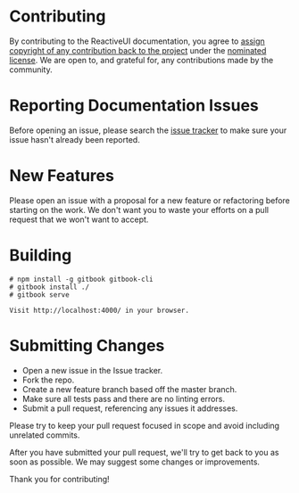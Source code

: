 # Contributing
 By contributing to the ReactiveUI documentation, you agree to [assign copyright of any contribution back to the project](COPYRIGHT.md) under the [nominated license](LICENSE.md). We are open to, and grateful for, any contributions made by the community.

# Reporting Documentation Issues

Before opening an issue, please search the [issue tracker](https://github.com/reactiveui/documentation/issues) to make sure your issue hasn't already been reported.

# New Features

Please open an issue with a proposal for a new feature or refactoring before starting on the work. We don't want you to waste your efforts on a pull request that we won't want to accept.

# Building

    # npm install -g gitbook gitbook-cli
    # gitbook install ./
    # gitbook serve
    
    Visit http://localhost:4000/ in your browser.

# Submitting Changes

* Open a new issue in the Issue tracker.
* Fork the repo.
* Create a new feature branch based off the master branch.
* Make sure all tests pass and there are no linting errors.
* Submit a pull request, referencing any issues it addresses.

Please try to keep your pull request focused in scope and avoid including unrelated commits.

After you have submitted your pull request, we'll try to get back to you as soon as possible. We may suggest some changes or improvements.

Thank you for contributing!